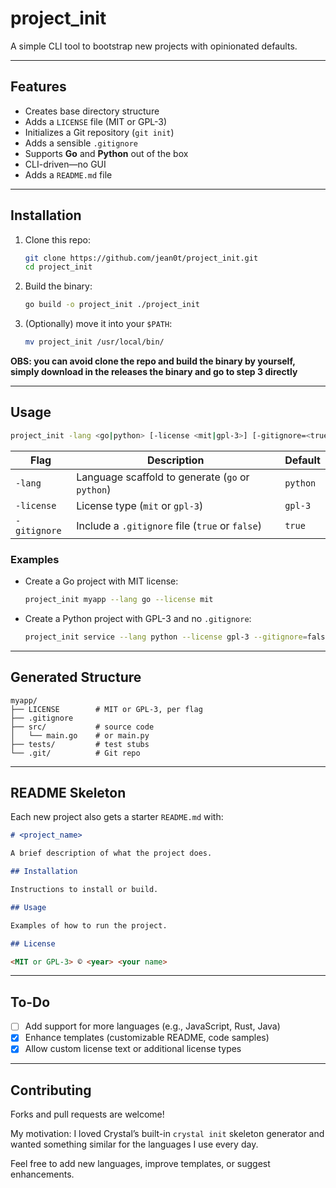 # **project_init**  

A simple CLI tool to bootstrap new projects with opinionated defaults.  

---

## Features

- Creates base directory structure  
- Adds a `LICENSE` file (MIT or GPL-3)  
- Initializes a Git repository (`git init`)  
- Adds a sensible `.gitignore`  
- Supports **Go** and **Python** out of the box  
- CLI-driven—no GUI
- Adds a `README.md` file  

---

## Installation

1. Clone this repo:  
   ```bash
   git clone https://github.com/jean0t/project_init.git
   cd project_init
   ```
2. Build the binary:  
   ```bash
   go build -o project_init ./project_init
   ```
3. (Optionally) move it into your `$PATH`:  
   ```bash
   mv project_init /usr/local/bin/
   ```

**OBS: you can avoid clone the repo and build the binary by yourself, simply download in the releases the binary and go to step 3 directly**

---

## Usage

```bash
project_init -lang <go|python> [-license <mit|gpl-3>] [-gitignore=<true|false>] <project_name>
```

| Flag          | Description                                              | Default   |
|---------------|----------------------------------------------------------|-----------|
| `-lang`      | Language scaffold to generate (`go` or `python`)         | `python`  |
| `-license`   | License type (`mit` or `gpl-3`)                          | `gpl-3`   |
| `-gitignore` | Include a `.gitignore` file (`true` or `false`)          | `true`    |

### Examples

- Create a Go project with MIT license:  
  ```bash
  project_init myapp --lang go --license mit
  ```
- Create a Python project with GPL-3 and no `.gitignore`:  
  ```bash
  project_init service --lang python --license gpl-3 --gitignore=false
  ```

---

## Generated Structure

```text
myapp/
├── LICENSE        # MIT or GPL-3, per flag
├── .gitignore
├── src/           # source code
│   └── main.go    # or main.py
├── tests/         # test stubs
└── .git/          # Git repo
```

---

## README Skeleton

Each new project also gets a starter `README.md` with:

```markdown
# <project_name>

A brief description of what the project does.

## Installation

Instructions to install or build.

## Usage

Examples of how to run the project.

## License

<MIT or GPL-3> © <year> <your name>
```

---

## To-Do

- [ ] Add support for more languages (e.g., JavaScript, Rust, Java)  
- [x] Enhance templates (customizable README, code samples)  
- [x] Allow custom license text or additional license types  

---

## Contributing

Forks and pull requests are welcome!  

My motivation: I loved Crystal’s built-in `crystal init` skeleton generator and wanted something similar for the languages I use every day.  

Feel free to add new languages, improve templates, or suggest enhancements.
